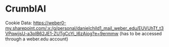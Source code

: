 # CrumblAI

Cookie Data: https://weber0-my.sharepoint.com/:x:/g/personal/danielchild1_mail_weber_edu/EUVUhTf_t3VPqwjjsU-a3pIB62JE1-ZUTgCcYi_I6zAiog?e=9ermmw
(has to be accessed through a weber.edu account)